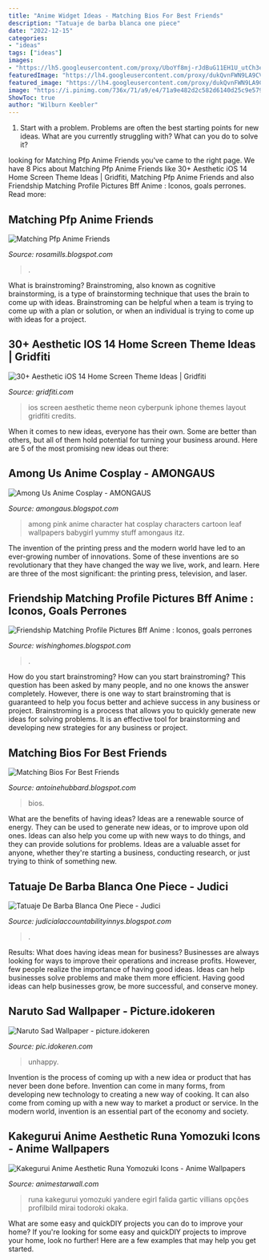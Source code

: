```yaml
---
title: "Anime Widget Ideas - Matching Bios For Best Friends"
description: "Tatuaje de barba blanca one piece"
date: "2022-12-15"
categories:
- "ideas"
tags: ["ideas"]
images:
- "https://lh5.googleusercontent.com/proxy/UboYf8mj-rJdBuG11EH1U_utCh3e2U6HiKhKQM6ZuyqTc4okopE1Da-ldfTCVrgo4Ckb4nVb8vFp3c7THJ7tLqop1MTAI7snn9xVCD53lK8gPgGoGlnAMGfsjMUnqxAwHhx2uUHDblOaOcpgVcF84Q4YLg=w1200-h630-p-k-no-nu"
featuredImage: "https://lh4.googleusercontent.com/proxy/dukQvnFWN9LA9CVwPFYvIm4gfB1LQVc_peXplLQVkvjnpdRxn330SGsxaAxkb3WzUFwRIf7YBkxvd8sqJ3c8vJbqTeDzpACzlYb4rK2yXCti6Olnx-LlERyjV57eRZoc=w1200-h630-p-k-no-nu"
featured_image: "https://lh4.googleusercontent.com/proxy/dukQvnFWN9LA9CVwPFYvIm4gfB1LQVc_peXplLQVkvjnpdRxn330SGsxaAxkb3WzUFwRIf7YBkxvd8sqJ3c8vJbqTeDzpACzlYb4rK2yXCti6Olnx-LlERyjV57eRZoc=w1200-h630-p-k-no-nu"
image: "https://i.pinimg.com/736x/71/a9/e4/71a9e482d2c582d6140d25c9e5795463.jpg"
ShowToc: true
author: "Wilburn Keebler"
---
```



1. Start with a problem. Problems are often the best starting points for new ideas. What are you currently struggling with? What can you do to solve it? 

	

		
looking for Matching Pfp Anime Friends you've came to the right page. We have 8 Pics about Matching Pfp Anime Friends like 30+ Aesthetic iOS 14 Home Screen Theme Ideas | Gridfiti, Matching Pfp Anime Friends and also Friendship Matching Profile Pictures Bff Anime : Iconos, goals perrones. Read more:
		
    
## Matching Pfp Anime Friends

<img loading=lazy src="https://lh6.googleusercontent.com/proxy/XZV9u9UiztqGfFuyTTj5gNBpY32-g5gUXYSMjodg_zpTLkHGDS-MF1yCHDl1yfT0wIG4bI1Hmv7tEoNu7glX0JJD9QpeKJ_pFzPAeleuCsK-zcHmzMAz6XBH_cGWJp-zzNO-T7Bcbp7G2hyXkdwwIWAy_ERDu80z6K3i1Y4TUL95v_fH6oQO9zLkZMpGGNxpblNjBNV0KSDMMbdaSFUBCouaUZyjGteLJvRmsjUvqNxJqLT7q6TRvO4paJox8e9rVQbk5_hTk4hF8XTq2CLcbPKUCSZ1N4RfUEB0Bm5snWWBLQrhTfNtry05JORisIOSc6E-Lu5-weBy5Oq8MkRfv9MDgNNF4NwuPM0LFS5YUUegNF23M9_BmN38lfUBBYxRLVxjpUvy5T2WawLTlFrSm9gy-j9wFLIVgLx_hAwzGPWcs3RoFYa_lFGvHl2xGeNvcFE=w1200-h630-p-k-no-nu" onerror="this.onerror=null;this.src='https://tse4.mm.bing.net/th?id=OIP.5lnKpoHVCGuDH6Ii64omiwAAAA&amp;pid=15.1';" alt="Matching Pfp Anime Friends">

_Source: rosamills.blogspot.com_

>. 

	

What is brainstroming?
Brainstroming, also known as cognitive brainstorming, is a type of brainstorming technique that uses the brain to come up with ideas. Brainstroming can be helpful when a team is trying to come up with a plan or solution, or when an individual is trying to come up with ideas for a project.

    
## 30+ Aesthetic IOS 14 Home Screen Theme Ideas | Gridfiti

<img loading=lazy src="https://gridfiti.com/wp-content/uploads/2020/09/Neon-_-Cyberpunk.jpg" onerror="this.onerror=null;this.src='https://tse3.mm.bing.net/th?id=OIP.PTdHW6XHaN5kulrCWJZtrgHaD7&amp;pid=15.1';" alt="30+ Aesthetic iOS 14 Home Screen Theme Ideas | Gridfiti">

_Source: gridfiti.com_

>ios screen aesthetic theme neon cyberpunk iphone themes layout gridfiti credits. 

	

When it comes to new ideas, everyone has their own. Some are better than others, but all of them hold potential for turning your business around. Here are 5 of the most promising new ideas out there: 

    
## Among Us Anime Cosplay - AMONGAUS

<img loading=lazy src="https://i.pinimg.com/736x/71/a9/e4/71a9e482d2c582d6140d25c9e5795463.jpg" onerror="this.onerror=null;this.src='https://tse2.mm.bing.net/th?id=OIP.5QFK1vWTsuMJdg8ZE2jMNwHaHa&amp;pid=15.1';" alt="Among Us Anime Cosplay - AMONGAUS">

_Source: amongaus.blogspot.com_

>among pink anime character hat cosplay characters cartoon leaf wallpapers babygirl yummy stuff amongaus itz. 

	

The invention of the printing press and the modern world have led to an ever-growing number of innovations. Some of these inventions are so revolutionary that they have changed the way we live, work, and learn. Here are three of the most significant: the printing press, television, and laser.

    
## Friendship Matching Profile Pictures Bff Anime : Iconos, Goals Perrones

<img loading=lazy src="https://lh4.googleusercontent.com/proxy/dukQvnFWN9LA9CVwPFYvIm4gfB1LQVc_peXplLQVkvjnpdRxn330SGsxaAxkb3WzUFwRIf7YBkxvd8sqJ3c8vJbqTeDzpACzlYb4rK2yXCti6Olnx-LlERyjV57eRZoc=w1200-h630-p-k-no-nu" onerror="this.onerror=null;this.src='https://tse4.mm.bing.net/th?id=OIP.UZILXguKj9ybvnxZGTfx8wHaD4&amp;pid=15.1';" alt="Friendship Matching Profile Pictures Bff Anime : Iconos, goals perrones">

_Source: wishinghomes.blogspot.com_

>. 

	

How do you start brainstroming?
How can you start brainstroming? This question has been asked by many people, and no one knows the answer completely. However, there is one way to start brainstroming that is guaranteed to help you focus better and achieve success in any business or project. Brainstroming is a process that allows you to quickly generate new ideas for solving problems. It is an effective tool for brainstorming and developing new strategies for any business or project.

    
## Matching Bios For Best Friends

<img loading=lazy src="https://lh5.googleusercontent.com/proxy/WBBk-zibV-HQwl0AoGDbRVhettDk0nIIT7SiK83DecUPdlz3y6AB05iA-4jId80DDvozKQrUrqlNJFKZDoIQbV7w=w1200-h630-p-k-no-nu" onerror="this.onerror=null;this.src='https://tse2.mm.bing.net/th?id=OIP.rHcwdpod20m6I8JTFhqhKQHaFo&amp;pid=15.1';" alt="Matching Bios For Best Friends">

_Source: antoinehubbard.blogspot.com_

>bios. 

	

What are the benefits of having ideas?
Ideas are a renewable source of energy. They can be used to generate new ideas, or to improve upon old ones. Ideas can also help you come up with new ways to do things, and they can provide solutions for problems. Ideas are a valuable asset for anyone, whether they're starting a business, conducting research, or just trying to think of something new.

    
## Tatuaje De Barba Blanca One Piece - Judici

<img loading=lazy src="https://lh5.googleusercontent.com/proxy/UboYf8mj-rJdBuG11EH1U_utCh3e2U6HiKhKQM6ZuyqTc4okopE1Da-ldfTCVrgo4Ckb4nVb8vFp3c7THJ7tLqop1MTAI7snn9xVCD53lK8gPgGoGlnAMGfsjMUnqxAwHhx2uUHDblOaOcpgVcF84Q4YLg=w1200-h630-p-k-no-nu" onerror="this.onerror=null;this.src='https://tse2.mm.bing.net/th?id=OIP.Gh7JmBRNEv9vYqYQ-tQN9QHaF0&amp;pid=15.1';" alt="Tatuaje De Barba Blanca One Piece - Judici">

_Source: judicialaccountabilityinnys.blogspot.com_

>. 

	

Results: What does having ideas mean for business?
Businesses are always looking for ways to improve their operations and increase profits. However, few people realize the importance of having good ideas. Ideas can help businesses solve problems and make them more efficient. Having good ideas can help businesses grow, be more successful, and conserve money.

    
## Naruto Sad Wallpaper - Picture.idokeren

<img loading=lazy src="https://i.pinimg.com/originals/d3/2d/a7/d32da72a547d4e634ee221c4ab07f7d6.jpg" onerror="this.onerror=null;this.src='https://tse4.mm.bing.net/th?id=OIP.t6KYmUZrblHFckWoy2wyRAHaKe&amp;pid=15.1';" alt="Naruto Sad Wallpaper - picture.idokeren">

_Source: pic.idokeren.com_

>unhappy. 

	

Invention is the process of coming up with a new idea or product that has never been done before. Invention can come in many forms, from developing new technology to creating a new way of cooking. It can also come from coming up with a new way to market a product or service. In the modern world, invention is an essential part of the economy and society.

    
## Kakegurui Anime Aesthetic Runa Yomozuki Icons - Anime Wallpapers

<img loading=lazy src="https://i.pinimg.com/originals/73/a1/15/73a115652abfbac4660666d40c32f347.jpg" onerror="this.onerror=null;this.src='https://tse2.mm.bing.net/th?id=OIP.YgaFLYg9wXMcFQK9B3yQlwHaHa&amp;pid=15.1';" alt="Kakegurui Anime Aesthetic Runa Yomozuki Icons - Anime Wallpapers">

_Source: animestarwall.com_

>runa kakegurui yomozuki yandere egirl falida gartic villians opções profilbild mirai todoroki okaka. 

	

What are some easy and quickDIY projects you can do to improve your home?
If you're looking for some easy and quickDIY projects to improve your home, look no further! Here are a few examples that may help you get started.

